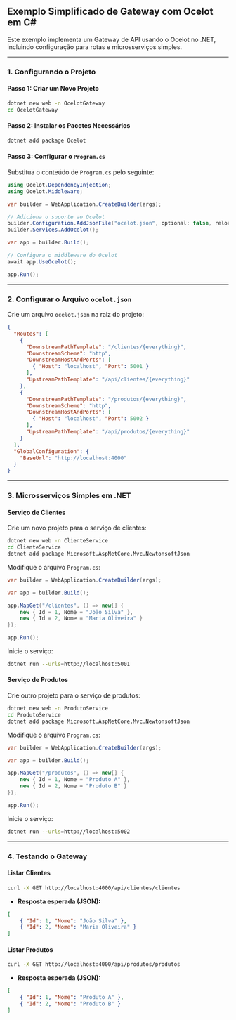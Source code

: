 ## Exemplo Simplificado de Gateway com Ocelot em C#

Este exemplo implementa um Gateway de API usando o Ocelot no .NET, incluindo configuração para rotas e microsserviços simples. 

---

### **1. Configurando o Projeto**

#### **Passo 1: Criar um Novo Projeto**
```bash
dotnet new web -n OcelotGateway
cd OcelotGateway
```

#### **Passo 2: Instalar os Pacotes Necessários**
```bash
dotnet add package Ocelot
```

#### **Passo 3: Configurar o `Program.cs`**
Substitua o conteúdo de `Program.cs` pelo seguinte:

```csharp
using Ocelot.DependencyInjection;
using Ocelot.Middleware;

var builder = WebApplication.CreateBuilder(args);

// Adiciona o suporte ao Ocelot
builder.Configuration.AddJsonFile("ocelot.json", optional: false, reloadOnChange: true);
builder.Services.AddOcelot();

var app = builder.Build();

// Configura o middleware do Ocelot
await app.UseOcelot();

app.Run();
```

---

### **2. Configurar o Arquivo `ocelot.json`**
Crie um arquivo `ocelot.json` na raiz do projeto:

```json
{
  "Routes": [
    {
      "DownstreamPathTemplate": "/clientes/{everything}",
      "DownstreamScheme": "http",
      "DownstreamHostAndPorts": [
        { "Host": "localhost", "Port": 5001 }
      ],
      "UpstreamPathTemplate": "/api/clientes/{everything}"
    },
    {
      "DownstreamPathTemplate": "/produtos/{everything}",
      "DownstreamScheme": "http",
      "DownstreamHostAndPorts": [
        { "Host": "localhost", "Port": 5002 }
      ],
      "UpstreamPathTemplate": "/api/produtos/{everything}"
    }
  ],
  "GlobalConfiguration": {
    "BaseUrl": "http://localhost:4000"
  }
}
```

---

### **3. Microsserviços Simples em .NET**

#### **Serviço de Clientes**
Crie um novo projeto para o serviço de clientes:
```bash
dotnet new web -n ClienteService
cd ClienteService
dotnet add package Microsoft.AspNetCore.Mvc.NewtonsoftJson
```
Modifique o arquivo `Program.cs`:

```csharp
var builder = WebApplication.CreateBuilder(args);

var app = builder.Build();

app.MapGet("/clientes", () => new[] {
    new { Id = 1, Nome = "João Silva" },
    new { Id = 2, Nome = "Maria Oliveira" }
});

app.Run();
```
Inicie o serviço:
```bash
dotnet run --urls=http://localhost:5001
```

#### **Serviço de Produtos**
Crie outro projeto para o serviço de produtos:
```bash
dotnet new web -n ProdutoService
cd ProdutoService
dotnet add package Microsoft.AspNetCore.Mvc.NewtonsoftJson
```
Modifique o arquivo `Program.cs`:

```csharp
var builder = WebApplication.CreateBuilder(args);

var app = builder.Build();

app.MapGet("/produtos", () => new[] {
    new { Id = 1, Nome = "Produto A" },
    new { Id = 2, Nome = "Produto B" }
});

app.Run();
```
Inicie o serviço:
```bash
dotnet run --urls=http://localhost:5002
```

---

### **4. Testando o Gateway**

#### **Listar Clientes**
```bash
curl -X GET http://localhost:4000/api/clientes/clientes
```
- **Resposta esperada (JSON):**
```json
[
    { "Id": 1, "Nome": "João Silva" },
    { "Id": 2, "Nome": "Maria Oliveira" }
]
```

#### **Listar Produtos**
```bash
curl -X GET http://localhost:4000/api/produtos/produtos
```
- **Resposta esperada (JSON):**
```json
[
    { "Id": 1, "Nome": "Produto A" },
    { "Id": 2, "Nome": "Produto B" }
]
```

